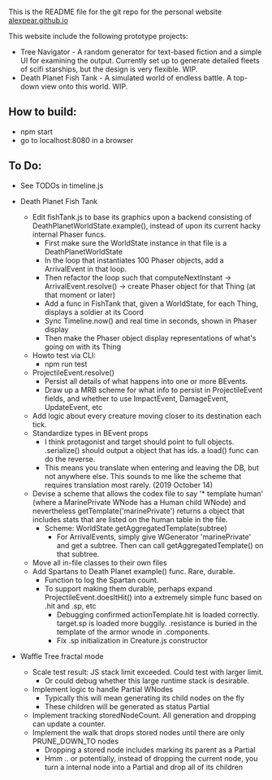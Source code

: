 This is the README file for the git repo for the personal website [alexpear.github.io](https://alexpear.github.io)

This website include the following prototype projects:
- Tree Navigator - A random generator for text-based fiction and a simple UI for examining the output. Currently set up to generate detailed fleets of scifi starships, but the design is very flexible. WIP.
- Death Planet Fish Tank - A simulated world of endless battle. A top-down view onto this world. WIP.

## How to build:
- npm start
- go to localhost:8080 in a browser

## To Do:
- See TODOs in timeline.js
- Death Planet Fish Tank
  - Edit fishTank.js to base its graphics upon a backend consisting of DeathPlanetWorldState.example(), instead of upon its current hacky internal Phaser funcs.
    - First make sure the WorldState instance in that file is a DeathPlanetWorldState
    - In the loop that instantiates 100 Phaser objects, add a ArrivalEvent in that loop.
    - Then refactor the loop such that computeNextInstant -> ArrivalEvent.resolve() -> create Phaser object for that Thing (at that moment or later)
    - Add a func in FishTank that, given a WorldState, for each Thing, displays a soldier at its Coord
    - Sync Timeline.now() and real time in seconds, shown in Phaser display
    - Then make the Phaser object display representations of what's going on with its Thing 
  - Howto test via CLI:
    - npm run test
  - ProjectileEvent.resolve()
    - Persist all details of what happens into one or more BEvents.
    - Draw up a MRB scheme for what info to persist in ProjectileEvent fields, and whether to use ImpactEvent, DamageEvent, UpdateEvent, etc
  - Add logic about every creature moving closer to its destination each tick.
  - Standardize types in BEvent props
    - I think protagonist and target should point to full objects. .serialize() should output a object that has ids. a load() func can do the reverse.
    - This means you translate when entering and leaving the DB, but not anywhere else. This sounds to me like the scheme that requires translation most rarely. (2019 October 14)
  - Devise a scheme that allows the codex file to say '* template human' (where a MarinePrivate WNode has a Human child WNode) and nevertheless getTemplate('marinePrivate') returns a object that includes stats that are listed on the human table in the file.
    - Scheme: WorldState.getAggregatedTemplate(subtree)
      - For ArrivalEvents, simply give WGenerator 'marinePrivate' and get a subtree. Then can call getAggregatedTemplate() on that subtree.
  - Move all in-file classes to their own files
  - Add Spartans to Death Planet example() func. Rare, durable.
    - Function to log the Spartan count.
    - To support making them durable, perhaps expand ProjectileEvent.doesItHit() into a extremely simple func based on .hit and .sp, etc
      - Debugging confirmed actionTemplate.hit is loaded correctly. target.sp is loaded more buggily. .resistance is buried in the template of the armor wnode in .components.
      - Fix .sp initialization in Creature.js constructor

- Waffle Tree fractal mode
  - Scale test result: JS stack limit exceeded. Could test with larger limit.
    - Or could debug whether this large runtime stack is desirable.
  - Implement logic to handle Partial WNodes
    - Typically this will mean generating its child nodes on the fly
    - These children will be generated as status Partial
  - Implement tracking storedNodeCount. All generation and dropping can update a counter.
  - Implement the walk that drops stored nodes until there are only PRUNE_DOWN_TO nodes
    - Dropping a stored node includes marking its parent as a Partial
    - Hmm .. or potentially, instead of dropping the current node, you turn a internal node into a Partial and drop all of its children
